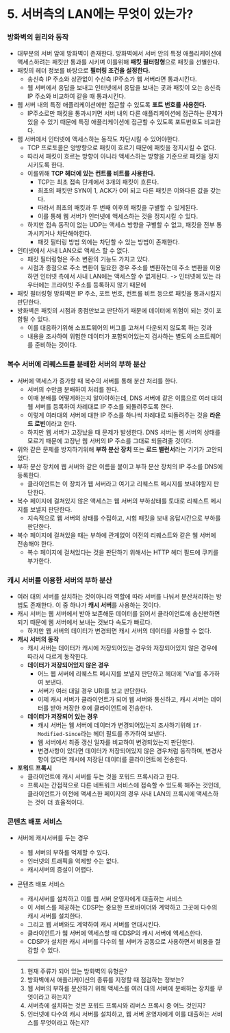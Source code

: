 # 5. 서버측의 LAN에는 무엇이 있는가?



### 방화벽의 원리와 동작

- 대부분의 서버 앞에 방화벽이 존재한다. 방화벽에서 서버 안의 특정 애플리케이션에 액세스하려는 패킷만 통과를 시키며 이를위해 **패킷 필터링형**으로 패킷을 선별한다.
- 패킷의 헤더 정보를 바탕으로 **필터링 조건을 설정한다.**
  - 송신측 IP 주소와 상관없이 수신측 IP주소가 웹 서버라면 통과시킨다.
  - 웹 서버에서 응답을 보내고 인터넷에서 응답을 보내는 곳과 패킷이 오는 송신측 IP 주소와 비교하여 같을 때 통과시킨다.
- 웹 서버 내의 특정 애플리케이션에만 접근할 수 있도록 **포트 번호를 사용한다.**
  - IP주소로만 패킷을 통과시키면 서버 내의 다른 애플리케이션에 접근하는 문제가 있을 수 있기 때문에 특정 애플리케이션에 접근할 수 있도록 포트번호도 비교한다.
- 웹 서버에서 인터넷에 액세스하는 동작도 차단시킬 수 있어야한다.
  - TCP 프로토콜은 양방향으로 패킷이 흐르기 때문에 패킷을 정지시킬 수 없다.
  - 따라서 패킷이 흐르는 방향이 아니라 액세스하는 방향을 기준으로 패킷을 정지시키도록 한다.
  - 이를위해 **TCP 헤더에 있는 컨트롤 비트를 사용한다.**
    - TCP는 최초 접속 단계에서 3개의 패킷이 흐른다.
    - 최초의 패킷만 SYN이 1, ACK가 0이 되고 다른 패킷은 이와다른 값을 갖는다.
    - 따라서 최초의 패킷과 두 번째 이후의 패킷을 구별할 수 있게된다.
    - 이를 통해 웹 서버가 인터넷에 액세스하는 것을 정지시킬 수 있다.
  - 하지만 접속 동작이 없는 UDP는 액세스 방향을 구별할 수 없고, 패킷을 전부 통과시키거나 차단해야한다. 
    - 패킷  필터링 방법 외에는 차단할 수 있는 방법이 존재한다.
- 인터넷에서 사내 LAN으로 액세스 할 수 없다.
  - 패킷 필터링형은 주소 변환의 기능도 가지고 있다. 
  - 시점과 종점으로 주소 변환이 필요한 경우 주소를 변환하는데 주소 변환을 이용하면 인터넷 측에서 사내 LAN에는 액세스할 수 없게된다. -> 인터넷에 있는 라우터에는 프라이빗 주소를 등록하지 않기 때문에
- 패킷 필터링형 방화벽은 IP 주소, 포트 번호, 컨트롤 비트 등으로 패킷을 통과시킬지 판단한다.
- 방화벽은 패킷의 시점과 종점만보고 판단하기 때문에 데이터에 위험이 되는 것이 포함될 수 있다.
  - 이를 대응하기위해 소프트웨어의 버그를 고쳐서 다운되지 않도록 하는 것과
  - 내용을 조사하여 위험한 데이터가 포함되어있는지 검사하는 별도의 소프트웨어를 준비하는 것이다.



### 복수 서버에 리퀘스트를 분배한 서버의 부하 분산

- 서버에 액세스가 증가할 때 복수의 서버를 통해 분산 처리를 한다.
  - 서버의 수만큼 분배하여 처리를 한다.
  - 이때 분배를 어떻게하는지 알아야하는데, DNS 서버에 같은 이름으로 여러 대의 웹 서버를 등록하여 차례대로 IP 주소를 되돌려주도록 한다.
  - 이렇게 여러대의 서버에 대한 IP 주소를 하나씩 차례대로 되돌려주는 것을 **라운드 로빈**이라고 한다.
  - 하지만 웹 서버가 고장났을 때 문제가 발생한다. DNS 서버는 웹 서버의 상태를 모르기 때문에 고장난 웹 서버의 IP 주소를 그대로 되돌려줄 것이다.
- 위와 같은 문제를 방지하기위해 **부하 분산 장치** 또는 **로드 밸런서**라는 기기가 고안되었다.
- 부하 분산 장치에 웹 서버와 같은 이름을 붙이고 부하 분산 장치의 IP 주소를 DNS에 등록한다.
  - 클라이언트는 이 장치가 웹 서버라고 여기고 리퀘스트 메시지를 보내야할지 판단한다.
- 복수 페이지에 걸쳐있지 않은 액세스는 웹 서버의 부하상태를 토대로 리퀘스트 메시지를 보낼지 판단한다.
  - 지속적으로 웹 서버의 상태를 수집하고, 시험 패킷을 보내 응답시간으로 부하를 판단한다.
- 복수 페이지에 걸쳐있을 때는 부하에 관계없이 이전의 리퀘스트와 같은 웹 서버에 전송해야 한다.
  - 복수 페이지에 걸쳐있다는 것을 판단하기 위해서는 HTTP 헤더 필드에 쿠키를 부가한다.



### 캐시 서버를 이용한 서버의 부하 분산

- 여러 대의 서버를 설치하는 것이아니라 역할에 따라 서버를 나눠서 분산처리하는 방법도 존재한다. 이 중 하나가 **캐시 서버**를 사용하는 것이다.
- 캐시 서버는 웹 서버에서 받아 보존해둔 데이터를 읽어서 클라이언트에 송신만하면 되기 때문에 웹 서버에서 보내는 것보다 속도가 빠르다.
  - 하지만 웹 서버의 데이터가 변경되면 캐시 서버의 데이터를 사용할 수 없다.
- **캐시 서버의 동작**
  - 캐시 서버는 데이터가 캐시에 저장되어있는 경우와 저장되어있지 않은 경우에 따라서 다르게 동작한다.
  - **데이터가 저장되어있지 않은 경우**
    - 어느 웹 서버에 리퀘스트 메시지를 보낼지 판단하고 헤더에 'Via'를 추가하여 보낸다.
    - 서버가 여러 대일 경우 URI를 보고 판단한다. 
    - 이제 캐시 서버가 클라이언트가 되어 웹 서버와 통신하고, 캐시 서버는 데이터를 받아 저장한 후에 클라이언트에 전송한다.
  - **데이터가 저장되어 있는 경우**
    - 캐시 서버는 웹 서버에 데이터가 변경되어있는지 조사하기위해 `If-Modified-Since`라는 헤더 필드를 추가하여 보낸다.
    - 웹 서버에서 최종 갱신 일자를 비교하여 변경되었는지 판단한다.
    - 변경사항이 있다면 데이터가 저장되어있지 않은 경우처럼 동작하며, 변경사항이 없다면 캐시에 저장된 데이터를 클라이언트에 전송한다.
- **포워드 프록시**
  - 클라이언트에 캐시 서버를 두는 것을 포워드 프록시라고 한다.
  - 프록시는 간접적으로 다른 네트워크 서비스에 접속할 수 있도록 해주는 것인데, 클라이언트가 이전에 액세스한 페이지의 경우 사내 LAN의 프록시에 액세스하는 것이 더 효율적이다.



### 콘텐츠 배포 서비스

- 서버에 캐시서버를 두는 경우

  - 웹 서버의 부하를 억제할 수 있다.
  - 인터넷의 트래픽을 억제할 수는 없다.
  - 캐시서버의 증설이 어렵다.

- 콘텐츠 배포 서비스

  - 캐시서버를 설치하고 이를 웹 서버 운영자에게 대출하는 서비스
  - 이 서비스를 제공하는 CDSP는 중요한 프로바이더와 계약하고 그곳에 다수의 캐시 서버를 설치한다.
  - 그리고 웹 서버와도 계약하여 캐시 서버를 연대시킨다.
  - 클라이언트가 웹 서버에 액세스할 때 CDSP의 캐시 서버에 액세스한다.
  - CDSP가 설치한 캐시 서버를 다수의 웹 서버가 공동으로 사용하면서 비용을 절감할 수 있다.

  ---
  
  1. 현재 주류가 되어 있는 방화벽의 유형은?
  2. 방화벽에서 애플리케이션의 종류를 지정할 때 점검하는 정보는?
  3. 웹 서버의 부하를 분산하기 위해 액세스를 여러 대의 서버에 분배하는 장치를 무엇이라고 하는지?
  4. 서버측에 설치하는 것은 포워드 프록시와 리버스 프록시 중 어느 것인지?
  5. 인터넷에 다수의 캐시 서버를 설치하고, 웹 서버 운영자에게 이를 대출하는 서비스를 무엇이라고 하는지?